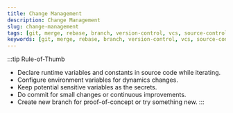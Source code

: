 ```yaml
---
title: Change Management
description: Change Management
slug: change-management
tags: [git, merge, rebase, branch, version-control, vcs, source-control, scm]
keywords: [git, merge, rebase, branch, version-control, vcs, source-control, scm]
---
```

:::tip Rule-of-Thumb
* Declare runtime variables and constants in source code while iterating.
* Configure environment variables for dynamics changes.
* Keep potential sensitive variables as the secrets.
* Do commit for small changes or continuous improvements.
* Create new branch for proof-of-concept or try something new.
:::